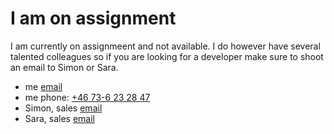 # I am on assignment

I am currently on assignmeent and not available.
I do however have several talented colleagues so if you are looking for a developer make sure to shoot an email to Simon or Sara.

- me [email](johan.strand@appliedtechnology.se)
- me phone: [+46 73-6 23 28 47](tel:+46736232847)
- Simon, sales [email](simon@salt.dev)
- Sara, sales [email](sara@salt.dev)